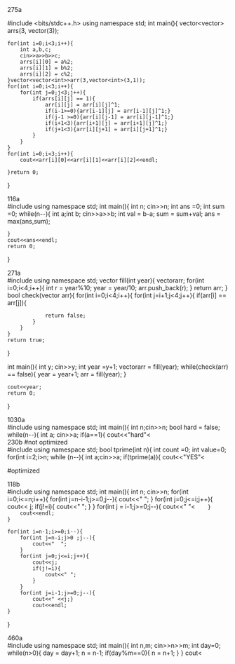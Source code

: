 <div>
275a
<br>

#include <bits/stdc++.h>
using namespace std;
int main(){
    vector<vector<int>> arrs(3, vector<int>(3));
    
    for(int i=0;i<3;i++){
        int a,b,c;
        cin>>a>>b>>c;
        arrs[i][0] = a%2;
        arrs[i][1] = b%2;
        arrs[i][2] = c%2;
    }vector<vector<int>>arr(3,vector<int>(3,1));
    for(int i=0;i<3;i++){
        for(int j=0;j<3;j++){
            if(arrs[i][j] == 1){
                arr[i][j] = arr[i][j]^1;
                if(i-1>=0){arr[i-1][j] = arr[i-1][j]^1;}
                if(j-1 >=0){arr[i][j-1] = arr[i][j-1]^1;}
                if(i+1<3){arr[i+1][j] = arr[i+1][j]^1;}
                if(j+1<3){arr[i][j+1] = arr[i][j+1]^1;}
            }
        }
    }
    for(int i=0;i<3;i++){
        cout<<arr[i][0]<<arr[i][1]<<arr[i][2]<<endl;
        
    }return 0;
}
</div>


<div>
116a
<br>
#include <iostream>
using namespace std;
int main(){
    int n;
    cin>>n;
    int ans =0;
    int sum =0;
    while(n--){
        int a;int b;
        cin>>a>>b;
        int val = b-a;
        sum = sum+val;
        ans = max(ans,sum);

    }
    cout<<ans<<endl;
    return 0;
}
</div>


<div>
271a
<br>
#include <bits/stdc++.h>
using namespace std;
vector<int> fill(int year){
    vector<int>arr;
for(int i=0;i<4;i++){
        int r = year%10;
        year = year/10;
        arr.push_back(r);
    }
    return arr;
}
bool check(vector<int> arr){
    for(int i=0;i<4;i++){
        for(int j=i+1;j<4;j++){
            if(arr[i] == arr[j]){
            
                return false;
            }
        }
    }
    return true;
}

int main(){
    int y;
    cin>>y;
    int year =y+1;
    vector<int>arr = fill(year);
    while(check(arr) == false){
        year = year+1;
        arr = fill(year);
    }
    
    cout<<year;
    return 0;
}</div>


<div>
1030a
<br>
#include <bits/stdc++.h>
using namespace std;
int main(){
    int n;cin>>n;
    bool hard = false;
    while(n--){
        int a;
        cin>>a;
        if(a==1){
            cout<<"hard"<<endl;
            hard = true;
            break;
        }
    }
    if(hard == false){cout<<"easy"<<endl;}
    return 0;
}

</div>


<div>
230b  #not optimized
<br>
#include <bits/stdc++.h>
using namespace std;
bool tprime(int n){
    int count =0;
    int value=0;
    for(int i=2;i<n;i++){
        if(n%i==0){
            value = i;
            count++;
        }
    }
    if(count ==1 && value*value == n){
        return true;
    }return false;
}
int main(){
    int n;cin>>n;
    while (n--){
        int a;cin>>a;
        if(tprime(a)){
            cout<<"YES"<<endl;
        } else{
            cout<<"NO"<<endl;
        }
    }
    return 0;
}

</br>

#optimized 




</div>


<div>
118b
<br>
#include <bits/stdc++.h>
using namespace std;
int main(){
    int n;
    cin>>n;
    for(int i=0;i<=n;i++){
        for(int j=n-i-1;j>=0;j--){
            cout<<"  ";
        }
        for(int j=0;j<=i;j++){
            cout<< j;
            if(j!=i){
                cout<<" ";
            }
        }
        for(int j = i-1;j>=0;j--){
            cout<<" "<<j;
            
        }
        cout<<endl;
    }
    
    for(int i=n-1;i>=0;i--){
        for(int j=n-i;j>0 ;j--){
            cout<<"  ";
        } 
        for(int j=0;j<=i;j++){
            cout<<j;
            if(j!=i){
                cout<<" ";
            }
        }
        for(int j=i-1;j>=0;j--){
            cout<<" <<j;}
            cout<<endl;
    }
    
} 
</div>

<div>
460a
<br>
#include <bits/stdc++.h>
using namespace std;
int main(){
    int n,m;
    cin>>n>>m;
    int day=0;
    while(n>0){
        day = day+1;
        n = n-1;
        if(day%m==0){
            n = n+1;
        }
    }
    cout<<day<<endl;
}

</div>

